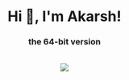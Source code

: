 <h1 align="center">Hi 👋, I'm Akarsh!</h1>
<h3 align="center">the 64-bit version</h3>
<div align="center">
<br>
<a href="">
    <img src="https://render.gitanimals.org/farms/Akarsh-x64"/>
</a>
</div>
